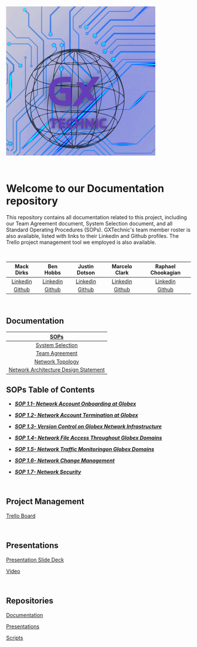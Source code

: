 ![Logo](./Topology/Logo.png)

<br>

# Welcome to our Documentation repository

This repository contains all documentation related to this project,  including our Team Agreement document, System Selection document, and all Standard Operating Procedures (SOPs). GXTechnic's team member roster is also available, listed with links to their Linkedin and Github profiles. The Trello project management tool we employed is also available.

<br>

<!-- ## Team Members -->

| Mack Dirks | Ben Hobbs | Justin Dotson  | Marcelo Clark  | Raphael Chookagian |
|:----------------------:|:-----------------------:|:----------------------:|:----------------------:|:----------------------:|
| [Linkedin](https://www.linkedin.com/in/mack-dirks/) | [Linkedin](https://www.linkedin.com/in/benjaminshobbs/) | [Linkedin](http://linkedin.com/in/justin-dotson/) | [Linkedin](http://www.linkedin.com/in/marcelotc) | [Linkedin](https://www.linkedin.com/in/raphaelchookagian/) |
| [Github](https://github.com/MackD51) | [Github](https://github.com/benjamin-s-hobbs) | [Github](https://github.com/ileicathat/) | [Github](https://github.com/mtc2434) | [Github](https://github.com/cesarderio) |

<br>

## Documentation

<!-- | [SOPs](https://github.com/GXtechnic/Documentation/SOPs) | -->
| [SOPs](./SOPs/) |
|:-----------------------:|
|  [System Selection](https://github.com/GXtechnic/Documentation/blob/main/Team_Documents/System_Selection.md) |
| [Team Agreement](https://github.com/GXtechnic/Documentation/blob/main/Team_Documents/Team_Agreement.md) | 
| [Network Topology](https://github.com/GXtechnic/Documentation/blob/main/Topology/Topology_v1.png) |
| [Network Architecture Design Statement](https://github.com/GXtechnic/Documentation/blob/main/Team_Documents/Network%20Statement.md) |


## SOPs Table of Contents

* ***[SOP 1.1- Network Account Onboarding at Globex](./SOPs/SOP_01.md)***

* ***[SOP 1.2- Network Account Termination at Globex](./SOPs/SOP_02.md)***

* ***[SOP 1.3- Version Control on Globex Network Infrastructure](./SOPs/SOP_03.md)***

* ***[SOP 1.4- Network File Access Throughout Globex Domains](./SOPs/SOP_04.md)***

* ***[SOP 1.5- Network Traffic Monitoringon Globex Domains](./SOPs/SOP_05.md)***

* ***[SOP 1.6- Network Change Management](./SOPs/SOP_06.md)***

* ***[SOP 1.7- Network Security](./SOPs/SOP_07.md)***

<br>

## Project Management

[Trello Board](https://trello.com/b/C9WEZJRe/team1)

<br>

## Presentations

[Presentation Slide Deck](https://docs.google.com/presentation/d/1rXoVMHw0sstGkOP7tk08IB_vvO04RRumBPlRd-BJ2n4/edit?usp=sharing)

[Video]()

<br>

## Repositories

[Documentation](https://github.com/GXtechnic/Documentation)

[Presentations](https://github.com/GXtechnic/Presentations)

[Scripts](https://github.com/GXtechnic/Scripts)

<!-- ---------------------------- -->

<!-- Mack Dirks
[Github](https://github.com/MackD51)
[Linkedin](https://www.linkedin.com/in/mack-dirks/)
[Email](mack.a.dirks@gmail.com)

Ben Hobbs
[Github](https://github.com/benjamin-s-hobbs)
[Linkedin](https://www.linkedin.com/in/benjaminshobbs/)
[Email](benjamin.s.hobbs@gmail.com)

Justin Dotson
[Github](https://github.com/ileicathat/)
[Linkedin](http://linkedin.com/in/justin-dotson/)
[Email](ileicathat@gmail.com)

Marcelo Clark
[Github](https://github.com/mtc2434)
[Linkedin](http://www.linkedin.com/in/marcelotc)
[Email](m01t02c03@gmail.com)

Raphael Chookagian
[Github](https://github.com/cesarderio)
[Linkedin](https://www.linkedin.com/in/raphaelchookagian/)
[Email](raphaelchookagian@gmail.com) -->
